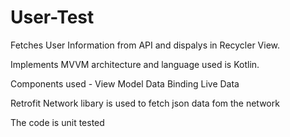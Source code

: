 # User-Test

Fetches User Information from API and dispalys in Recycler View.

Implements MVVM architecture and language used is Kotlin. 

Components used - 
View Model
Data Binding
Live Data

Retrofit Network libary is used to fetch json data fom the network

The code is unit tested







